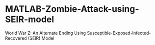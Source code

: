 # MATLAB-Zombie-Attack-using-SEIR-model
World War Z: An Alternate Ending Using Susceptible-Exposed-Infected-Recovered (SEIR) Model
